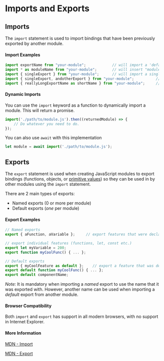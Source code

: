 # Imports and Exports


## Imports

The `import` statement is used to import bindings that have been previously exported by another module.

#### Import Examples

```javascript
import exportName from "your-module";            // will import a 'default' export from "your-module"
import * as moduleName from "your-module";       // will insert "moduleName" into the current scope, along with all the exports within it
import { singleExport } from "your-module";      // will import a single 'named' export from "your-module"
import { singleExport, andotherExport } from "your-module";          // will import both 'singleExport' and 'anotherExport' from "your-module"
import { reallyLongExportName as shortName } from "your-module";     // will rename the exported name as something else when importing
```

#### Dynamic Imports

You can use the `import` keyword as a function to dynamically import a module. This will return a promise.

```javascript
import('./path/to/module.js').then((returnedModule) => {
    // Do whatever you need to do.
});
```

You can also use `await` with this implementation

```javascript
let module = await import('./path/to/module.js');
```

## Exports

The `export` statement is used when creating JavaScript modules to export bindings (functions, objects, or [primitive values](https://developer.mozilla.org/en-US/docs/Glossary/Primitive)) so they can be used in by other modules using the `import` statement.

There are 2 main types of exports:
* Named exports (0 or more per module)
* Default exports (*one* per module)

#### Export Examples

```javascript
// Named exports
export { aFunction, aVariable };     // export features that were declared earlier

// export individual features (functions, let, const etc.)
export let myVariable = 200;
export function myCoolFunc() { ... };

// Default exports
export { myCoolFeature as default };    // export a feature that was declared earlier as a default
export default function myCoolFunc() { ... };
export default componentName;
```

*Note:* It is mandatory when importing a *named* export to use the name that it was exported with. However, another name can be used when importing a *default* export from another module.

#### Browser Compatibility
Both `import` and `export` has support in all modern browsers, with no support in Internet Explorer.

#### More Information
[MDN - Import](https://developer.mozilla.org/en-US/docs/Web/JavaScript/Reference/Statements/import) 

[MDN - Export](https://developer.mozilla.org/en-US/docs/Web/JavaScript/Reference/Statements/export)
